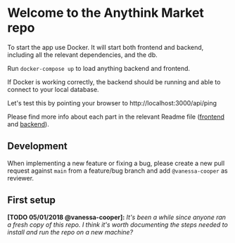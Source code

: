 # Welcome to the Anythink Market repo

To start the app use Docker. It will start both frontend and backend, including all the relevant dependencies, and the db.

Run `` docker-compose up `` to load anything backend and frontend.

If Docker is working correctly, the backend should be running and able to connect to your local database.

Let's test this by pointing your browser to http://localhost:3000/api/ping

Please find more info about each part in the relevant Readme file ([frontend](frontend/readme.md) and [backend](backend/README.md)).

## Development

When implementing a new feature or fixing a bug, please create a new pull request against `main` from a feature/bug branch and add `@vanessa-cooper` as reviewer.

## First setup

**[TODO 05/01/2018 @vanessa-cooper]:** _It's been a while since anyone ran a fresh copy of this repo. I think it's worth documenting the steps needed to install and run the repo on a new machine?_
